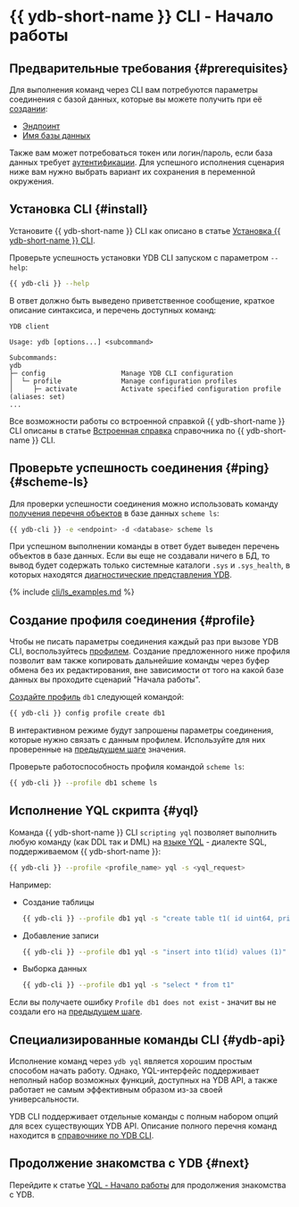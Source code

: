 # {{ ydb-short-name }} CLI - Начало работы

## Предварительные требования {#prerequisites}

Для выполнения команд через CLI вам потребуются параметры соединения с базой данных, которые вы можете получить при её [создании](../create_db.md):

- [Эндпоинт](../../concepts/connect.md#endpoint)
- [Имя базы данных](../../concepts/connect.md#database)

Также вам может потребоваться токен или логин/пароль, если база данных требует [аутентификации](../auth.md). Для успешного исполнения сценария ниже вам нужно выбрать вариант их сохранения в переменной окружения.

## Установка CLI {#install}

Установите {{ ydb-short-name }} CLI как описано в статье [Установка {{ ydb-short-name }} CLI](../../reference/ydb-cli/install.md).

Проверьте успешность установки YDB CLI запуском с параметром `--help`:

``` bash
{{ ydb-cli }} --help
```

В ответ должно быть выведено приветственное сообщение, краткое описание синтаксиса, и перечень доступных команд:

``` text
YDB client

Usage: ydb [options...] <subcommand>

Subcommands:
ydb
├─ config                   Manage YDB CLI configuration
│  └─ profile               Manage configuration profiles
│     ├─ activate           Activate specified configuration profile (aliases: set)
...
```

Все возможности работы со встроенной справкой {{ ydb-short-name }} CLI описаны в статье [Встроенная справка](../../reference/ydb-cli/commands/service.md#help) справочника по {{ ydb-short-name }} CLI.

## Проверьте успешность соединения {#ping} {#scheme-ls}

Для проверки успешности соединения можно использовать команду [получения перечня объектов](../../reference/ydb-cli/commands/scheme-ls.md) в базе данных `scheme ls`:

``` bash
{{ ydb-cli }} -e <endpoint> -d <database> scheme ls
```

При успешном выполнении команды в ответ будет выведен перечень объектов в базе данных. Если вы еще не создавали ничего в БД, то вывод будет содержать только системные каталоги `.sys` и `.sys_health`, в которых находятся [диагностические представления YDB](../../troubleshooting/system_views.md).

{% include [cli/ls_examples.md](cli/ls_examples.md) %}

## Создание профиля соединения {#profile}

Чтобы не писать параметры соединения каждый раз при вызове YDB CLI, воспользуйтесь [профилем](../../reference/ydb-cli/profile/index.md). Создание предложенного ниже профиля позволит вам также копировать дальнейшие команды через буфер обмена без их редактирования, вне зависимости от того на какой базе данных вы проходите сценарий "Начала работы".

[Создайте профиль](../../reference/ydb-cli/profile/create.md) `db1` следующей командой: 

``` bash
{{ ydb-cli }} config profile create db1
```

В интерактивном режиме будут запрошены параметры соединения, которые нужно связать с данным профилем. Используйте для них проверенные на [предыдущем шаге](#ping) значения.

Проверьте работоспособность профиля командой `scheme ls`:
``` bash
{{ ydb-cli }} --profile db1 scheme ls
```

## Исполнение YQL скрипта {#yql}

Команда {{ ydb-short-name }} CLI `scripting yql` позволяет выполнить любую команду (как DDL так и DML) на [языке YQL](../../yql/reference/index.md) - диалекте SQL, поддерживаемом {{ ydb-short-name }}:

``` bash
{{ ydb-cli }} --profile <profile_name> yql -s <yql_request>
```

Например:
- Создание таблицы

  ``` bash
  {{ ydb-cli }} --profile db1 yql -s "create table t1( id uint64, primary key(id))"
  ```
- Добавление записи 

  ``` bash
  {{ ydb-cli }} --profile db1 yql -s "insert into t1(id) values (1)"
  ```
- Выборка данных

  ``` bash
  {{ ydb-cli }} --profile db1 yql -s "select * from t1"
  ```

Если вы получаете ошибку `Profile db1 does not exist` - значит вы не создали его на [предыдущем шаге](#profile).

## Специализированные команды CLI {#ydb-api}

Исполнение команд через `ydb yql` является хорошим простым способом начать работу. Однако, YQL-интерфейс поддерживает неполный набор возможных функций, доступных на YDB API, а также работает не самым эффективным образом из-за своей универсальности.

YDB CLI поддерживает отдельные команды с полным набором опций для всех существующих YDB API. Описание полного перечня команд находится в [справочнике по YDB CLI](../../reference/ydb-cli/index.md).

## Продолжение знакомства с YDB {#next}

Перейдите к статье [YQL - Начало работы](../yql.md) для продолжения знакомства с YDB.
